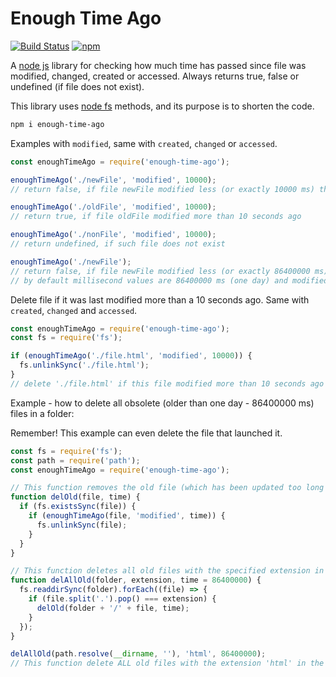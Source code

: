 # Enough Time Ago

[![Build Status](https://travis-ci.com/Ganevru/enough-time-ago.svg?branch=master)](https://travis-ci.com/Ganevru/enough-time-ago)
[![npm](https://img.shields.io/npm/v/enough-time-ago.svg?style=flat-square)](http://npm.im/enough-time-ago)

A [node js](https://nodejs.org/) library for checking how much time has passed since file was modified, changed, created or accessed. Always returns true, false or undefined (if file does not exist).

This library uses [node fs](https://nodejs.org/api/fs.html) methods, and its purpose is to shorten the code.

```bash
npm i enough-time-ago
```

Examples with `modified`, same with `created`, `changed` or `accessed`.

```js
const enoughTimeAgo = require('enough-time-ago');

enoughTimeAgo('./newFile', 'modified', 10000);
// return false, if file newFile modified less (or exactly 10000 ms) than 10 seconds ago

enoughTimeAgo('./oldFile', 'modified', 10000);
// return true, if file oldFile modified more than 10 seconds ago

enoughTimeAgo('./nonFile', 'modified', 10000);
// return undefined, if such file does not exist

enoughTimeAgo('./newFile');
// return false, if file newFile modified less (or exactly 86400000 ms) than one day ago
// by default millisecond values are 86400000 ms (one day) and modified are default check
```

Delete file if it was last modified more than a 10 seconds ago.
Same with `created`, `changed` and `accessed`.

```js
const enoughTimeAgo = require('enough-time-ago');
const fs = require('fs');

if (enoughTimeAgo('./file.html', 'modified', 10000)) {
  fs.unlinkSync('./file.html');
}
// delete './file.html' if this file modified more than 10 seconds ago
```

Example - how to delete all obsolete (older than one day - 86400000 ms) files in a folder:

Remember! This example can even delete the file that launched it.

```js
const fs = require('fs');
const path = require('path');
const enoughTimeAgo = require('enough-time-ago');

// This function removes the old file (which has been updated too long ago).
function delOld(file, time) {
  if (fs.existsSync(file)) {
    if (enoughTimeAgo(file, 'modified', time)) {
      fs.unlinkSync(file);
    }
  }
}

// This function deletes all old files with the specified extension in the specified folder.
function delAllOld(folder, extension, time = 86400000) {
  fs.readdirSync(folder).forEach((file) => {
    if (file.split('.').pop() === extension) {
      delOld(folder + '/' + file, time);
    }
  });
}

delAllOld(path.resolve(__dirname, ''), 'html', 86400000);
// This function delete ALL old files with the extension 'html' in the same folder that contains this script.
```
